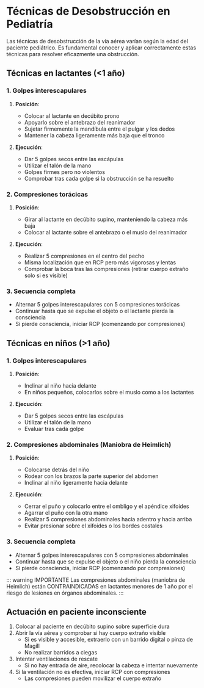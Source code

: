 # Técnicas de Desobstrucción en Pediatría

Las técnicas de desobstrucción de la vía aérea varían según la edad del paciente pediátrico. Es fundamental conocer y aplicar correctamente estas técnicas para resolver eficazmente una obstrucción.

## Técnicas en lactantes (<1 año)

### 1. Golpes interescapulares

1. **Posición**:
   - Colocar al lactante en decúbito prono
   - Apoyarlo sobre el antebrazo del reanimador
   - Sujetar firmemente la mandíbula entre el pulgar y los dedos
   - Mantener la cabeza ligeramente más baja que el tronco

2. **Ejecución**:
   - Dar 5 golpes secos entre las escápulas
   - Utilizar el talón de la mano
   - Golpes firmes pero no violentos
   - Comprobar tras cada golpe si la obstrucción se ha resuelto

### 2. Compresiones torácicas

1. **Posición**:
   - Girar al lactante en decúbito supino, manteniendo la cabeza más baja
   - Colocar al lactante sobre el antebrazo o el muslo del reanimador

2. **Ejecución**:
   - Realizar 5 compresiones en el centro del pecho
   - Misma localización que en RCP pero más vigorosas y lentas
   - Comprobar la boca tras las compresiones (retirar cuerpo extraño solo si es visible)

### 3. Secuencia completa

- Alternar 5 golpes interescapulares con 5 compresiones torácicas
- Continuar hasta que se expulse el objeto o el lactante pierda la consciencia
- Si pierde consciencia, iniciar RCP (comenzando por compresiones)

## Técnicas en niños (>1 año)

### 1. Golpes interescapulares

1. **Posición**:
   - Inclinar al niño hacia delante
   - En niños pequeños, colocarlos sobre el muslo como a los lactantes

2. **Ejecución**:
   - Dar 5 golpes secos entre las escápulas
   - Utilizar el talón de la mano
   - Evaluar tras cada golpe

### 2. Compresiones abdominales (Maniobra de Heimlich)

1. **Posición**:
   - Colocarse detrás del niño
   - Rodear con los brazos la parte superior del abdomen
   - Inclinar al niño ligeramente hacia delante

2. **Ejecución**:
   - Cerrar el puño y colocarlo entre el ombligo y el apéndice xifoides
   - Agarrar el puño con la otra mano
   - Realizar 5 compresiones abdominales hacia adentro y hacia arriba
   - Evitar presionar sobre el xifoides o los bordes costales

### 3. Secuencia completa

- Alternar 5 golpes interescapulares con 5 compresiones abdominales
- Continuar hasta que se expulse el objeto o el niño pierda la consciencia
- Si pierde consciencia, iniciar RCP (comenzando por compresiones)

::: warning IMPORTANTE
Las compresiones abdominales (maniobra de Heimlich) están CONTRAINDICADAS en lactantes menores de 1 año por el riesgo de lesiones en órganos abdominales.
:::

## Actuación en paciente inconsciente

1. Colocar al paciente en decúbito supino sobre superficie dura
2. Abrir la vía aérea y comprobar si hay cuerpo extraño visible
   - Si es visible y accesible, extraerlo con un barrido digital o pinza de Magill
   - No realizar barridos a ciegas
3. Intentar ventilaciones de rescate
   - Si no hay entrada de aire, recolocar la cabeza e intentar nuevamente
4. Si la ventilación no es efectiva, iniciar RCP con compresiones
   - Las compresiones pueden movilizar el cuerpo extraño
